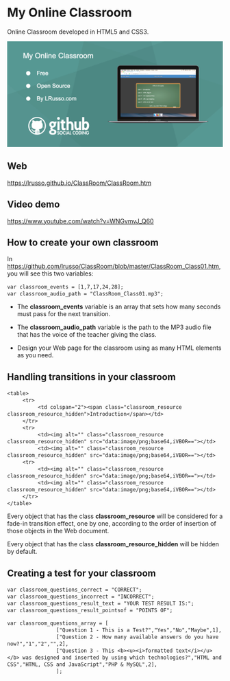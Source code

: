 # My Online Classroom

Online Classroom developed in HTML5 and CSS3.

![alt screenshot](https://raw.githubusercontent.com/lrusso/ClassRoom/master/ClassRoom.png)


## Web

https://lrusso.github.io/ClassRoom/ClassRoom.htm

## Video demo

https://www.youtube.com/watch?v=WNGvmvJ_Q60

## How to create your own classroom

In https://github.com/lrusso/ClassRoom/blob/master/ClassRoom_Class01.htm, you will see this two variables:

```
var classroom_events = [1,7,17,24,28];
var classroom_audio_path = "ClassRoom_Class01.mp3";
```

* The **classroom_events** variable is an array that sets how many seconds must pass for the next transition.

* The **classroom_audio_path** variable is the path to the MP3 audio file that has the voice of the teacher giving the class.

* Design your Web page for the classroom using as many HTML elements as you need.

## Handling transitions in your classroom

```
<table>
     <tr>
          <td colspan="2"><span class="classroom_resource classroom_resource_hidden">Introduction</span></td>
     </tr>
     <tr>
          <td><img alt="" class="classroom_resource classroom_resource_hidden" src="data:image/png;base64,iVBOR=="></td>
          <td><img alt="" class="classroom_resource classroom_resource_hidden" src="data:image/png;base64,iVBOR=="></td>
     <tr>
          <td><img alt="" class="classroom_resource classroom_resource_hidden" src="data:image/png;base64,iVBOR=="></td>
          <td><img alt="" class="classroom_resource classroom_resource_hidden" src="data:image/png;base64,iVBOR=="></td>
     </tr>
</table>
```

Every object that has the class **classroom_resource** will be considered for a fade-in transition effect, one by one, according to the order of insertion of those objects in the Web document.

Every object that has the class **classroom_resource_hidden** will be hidden by default.

## Creating a test for your classroom

```
var classroom_questions_correct = "CORRECT";
var classroom_questions_incorrect = "INCORRECT";
var classroom_questions_result_text = "YOUR TEST RESULT IS:";
var classroom_questions_result_pointsof = "POINTS OF";
```

```
var classroom_questions_array = [
				["Question 1 - This is a Test?","Yes","No","Maybe",1],
				["Question 2 - How many available answers do you have now?","1","2","",2],
				["Question 3 - This <b><u><i>formatted text</i></u></b> was designed and inserted by using which technologies?","HTML and CSS","HTML, CSS and JavaScript","PHP & MySQL",2],
				];
```
